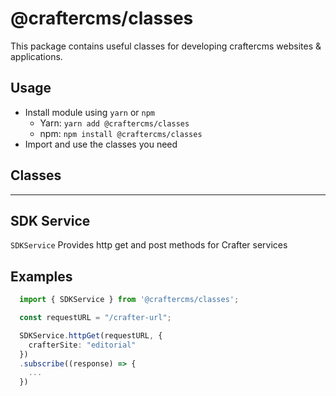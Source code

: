 # @craftercms/classes

This package contains useful classes for developing craftercms websites & applications.

## Usage

- Install module using `yarn` or `npm`
  - Yarn: `yarn add @craftercms/classes`
  - npm: `npm install @craftercms/classes`
- Import and use the classes you need

## Classes
---

## SDK Service

`SDKService` Provides http get and post methods for Crafter services 

## Examples

```ts
  import { SDKService } from '@craftercms/classes';

  const requestURL = "/crafter-url";

  SDKService.httpGet(requestURL, { 
    crafterSite: "editorial"
  })
  .subscribe((response) => {
    ...
  })
```